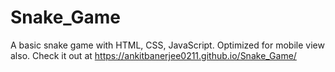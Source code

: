 # Snake_Game
 A basic snake game with HTML, CSS, JavaScript. Optimized for mobile view also.
 Check it out at https://ankitbanerjee0211.github.io/Snake_Game/
